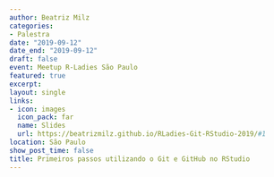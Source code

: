 ```yaml
---
author: Beatriz Milz
categories:
- Palestra
date: "2019-09-12"
date_end: "2019-09-12"
draft: false
event: Meetup R-Ladies São Paulo
featured: true
excerpt: 
layout: single
links:
- icon: images
  icon_pack: far
  name: Slides
  url: https://beatrizmilz.github.io/RLadies-Git-RStudio-2019/#1
location: São Paulo
show_post_time: false
title: Primeiros passos utilizando o Git e GitHub no RStudio
---
```

